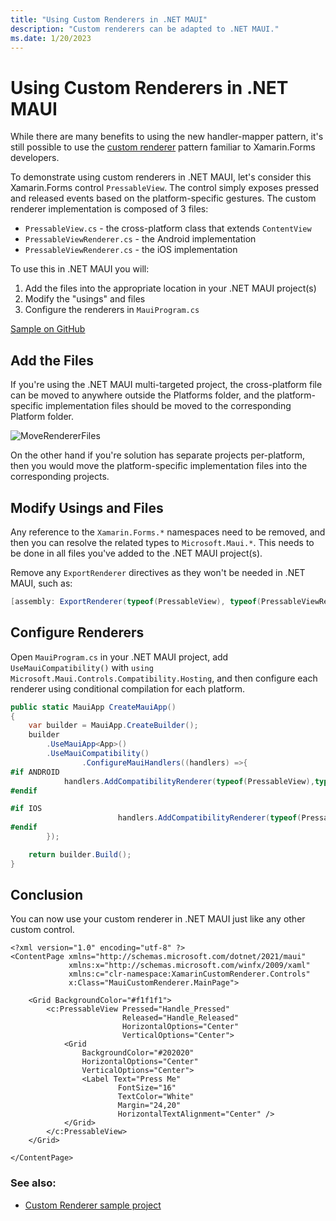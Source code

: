 ```yaml
---
title: "Using Custom Renderers in .NET MAUI"
description: "Custom renderers can be adapted to .NET MAUI."
ms.date: 1/20/2023
---
```


# Using Custom Renderers in .NET MAUI

While there are many benefits to using the new handler-mapper pattern, it's still possible to use the [custom renderer](https://docs.microsoft.com/xamarin/xamarin-forms/app-fundamentals/custom-renderer/) pattern familiar to Xamarin.Forms developers.

To demonstrate using custom renderers in .NET MAUI, let's consider this Xamarin.Forms control `PressableView`. The control simply exposes pressed and released events based on the platform-specific gestures. The custom renderer implementation is composed of 3 files:

- `PressableView.cs` - the cross-platform class that extends `ContentView`
- `PressableViewRenderer.cs` - the Android implementation
- `PressableViewRenderer.cs` - the iOS implementation

To use this in .NET MAUI you will:

1. Add the files into the appropriate location in your .NET MAUI project(s)
2. Modify the "usings" and files
3. Configure the renderers in `MauiProgram.cs`

[Sample on GitHub][0]

## Add the Files

If you're using the .NET MAUI multi-targeted project, the cross-platform file can be moved to anywhere outside the Platforms folder, and the platform-specific implementation files should be moved to the corresponding Platform folder.

![MoveRendererFiles](https://user-images.githubusercontent.com/41873/166120451-2833eb95-2a71-4caa-bd29-3f7e8b53f470.png)

On the other hand if you're solution has separate projects per-platform, then you would move the platform-specific implementation files into the corresponding projects.

## Modify Usings and Files

Any reference to the `Xamarin.Forms.*` namespaces need to be removed, and then you can resolve the related types to `Microsoft.Maui.*`. This needs to be done in all files you've added to the .NET MAUI project(s).

Remove any `ExportRenderer` directives as they won't be needed in .NET MAUI, such as:

```csharp
[assembly: ExportRenderer(typeof(PressableView), typeof(PressableViewRenderer))]
```

## Configure Renderers

Open `MauiProgram.cs` in your .NET MAUI project, add `UseMauiCompatibility()` with `using Microsoft.Maui.Controls.Compatibility.Hosting`, and then configure each renderer using conditional compilation for each platform.

```csharp
public static MauiApp CreateMauiApp()
{
	var builder = MauiApp.CreateBuilder();
	builder
		.UseMauiApp<App>()
		.UseMauiCompatibility()
                .ConfigureMauiHandlers((handlers) =>{
#if ANDROID
			handlers.AddCompatibilityRenderer(typeof(PressableView),typeof(XamarinCustomRenderer.Droid.Renderers.PressableViewRenderer));
#endif

#if IOS
                        handlers.AddCompatibilityRenderer(typeof(PressableView), typeof(XamarinCustomRenderer.iOS.Renderers.PressableViewRenderer));
#endif
        });

	return builder.Build();
}
```

## Conclusion

You can now use your custom renderer in .NET MAUI just like any other custom control.

```xaml
<?xml version="1.0" encoding="utf-8" ?>
<ContentPage xmlns="http://schemas.microsoft.com/dotnet/2021/maui"
             xmlns:x="http://schemas.microsoft.com/winfx/2009/xaml"
             xmlns:c="clr-namespace:XamarinCustomRenderer.Controls"
             x:Class="MauiCustomRenderer.MainPage">

    <Grid BackgroundColor="#f1f1f1">
        <c:PressableView Pressed="Handle_Pressed"
                         Released="Handle_Released"
                         HorizontalOptions="Center"
                         VerticalOptions="Center">
            <Grid
                BackgroundColor="#202020"
                HorizontalOptions="Center"
                VerticalOptions="Center">
                <Label Text="Press Me"
                        FontSize="16"
                        TextColor="White"
                        Margin="24,20"
                        HorizontalTextAlignment="Center" />
            </Grid>
        </c:PressableView>
    </Grid>

</ContentPage>
```

### See also:
* [Custom Renderer sample project][0]

[0]: https://github.com/dotnet/maui-samples/Upgrading/CustomRenderer